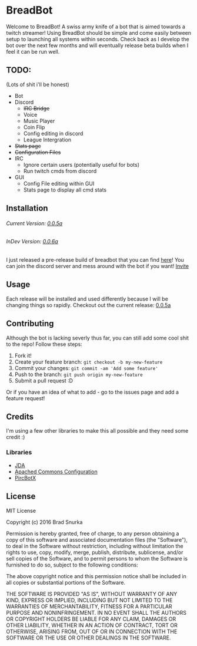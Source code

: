# BreadBot
Welcome to BreadBot! A swiss army knife of a bot that is aimed towards a twitch streamer! Using BreadBot should be
simple and come easily between setup to launching all systems within seconds. Check back as I develop the bot over
the next few months and will eventually release beta builds when I feel it can be run well.


## TODO: 
(Lots of shit i'll be honest)

- Bot
- Discord
	- ~~IRC Bridge~~
	- Voice
	- Music Player
	- Coin Flip
	- Config editing in discord
	- League Intergration
- ~~Stats page~~
- ~~Configuration Files~~
- IRC 
	- Ignore certain users (potentially useful for bots)
	- Run twitch cmds from discord
- GUI
	- Config File editing within GUI
	- Stats page to display all cmd stats

## Installation

###### Current Version: [0.0.5a](https://github.com/Birdgeek/BreadBot/releases/tag/v0.0.5a)
###### InDev Version: [0.0.6a](https://github.com/Birdgeek/BreadBot/tree/0.0.6a)



I just released a pre-release build of breadbot that you can find [here](https://github.com/Birdgeek/BreadBot/releases/tag/v0.0.5a)!
You can join the discord server and mess around with the bot if you want! [Invite](http://www.discord.gg/0sC78ow078EJdwnL)

## Usage

Each release will be installed and used differently because I will be changing things so rapidly. Checkout out the current release: [0.0.5a](https://github.com/Birdgeek/BreadBot/releases/tag/v0.0.5a)

## Contributing

Although the bot is lacking severly thus far, you can still add some cool shit to the repo!
Follow these steps:
 1. Fork it!
 2. Create your feature branch: `git checkout -b my-new-feature`
 3. Commit your changes: `git commit -am 'Add some feature'`
 4. Push to the branch: `git push origin my-new-feature`
 5. Submit a pull request :D

Or if you have an idea of what to add - go to the issues page and add a feature request!
## Credits

I'm using a few other libraries to make this all possible and they need some credit :)
### Libraries
- [JDA](https://github.com/DV8FromTheWorld/JDA)
- [Apached Commons Configuration](https://commons.apache.org/proper/commons-configuration/)
- [PircBotX](https://github.com/TheLQ/pircbotx)



## License

MIT License

Copyright (c) 2016 Brad Snurka

Permission is hereby granted, free of charge, to any person obtaining a copy
of this software and associated documentation files (the "Software"), to deal
in the Software without restriction, including without limitation the rights
to use, copy, modify, merge, publish, distribute, sublicense, and/or sell
copies of the Software, and to permit persons to whom the Software is
furnished to do so, subject to the following conditions:

The above copyright notice and this permission notice shall be included in all
copies or substantial portions of the Software.

THE SOFTWARE IS PROVIDED "AS IS", WITHOUT WARRANTY OF ANY KIND, EXPRESS OR
IMPLIED, INCLUDING BUT NOT LIMITED TO THE WARRANTIES OF MERCHANTABILITY,
FITNESS FOR A PARTICULAR PURPOSE AND NONINFRINGEMENT. IN NO EVENT SHALL THE
AUTHORS OR COPYRIGHT HOLDERS BE LIABLE FOR ANY CLAIM, DAMAGES OR OTHER
LIABILITY, WHETHER IN AN ACTION OF CONTRACT, TORT OR OTHERWISE, ARISING FROM,
OUT OF OR IN CONNECTION WITH THE SOFTWARE OR THE USE OR OTHER DEALINGS IN THE
SOFTWARE.